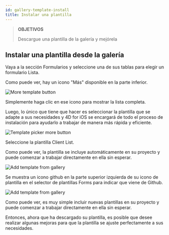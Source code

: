 ```yaml
---
id: gallery-template-install
title: Instalar una plantilla
---
```


> **OBJETIVOS**
> 
> Descargue una plantilla de la galería y mejórela

## Instalar una plantilla desde la galería

Vaya a la sección Formularios y seleccione una de sus tablas para elegir un formulario Lista.

Como puede ver, hay un icono "Más" disponible en la parte inferior.

![More template button](assets/en/project-editor/Forms-more-button.png)

Simplemente haga clic en ese icono para mostrar la lista completa.

Luego, lo único que tiene que hacer es seleccionar la plantilla que se adapte a sus necesidades y 4D for iOS se encargará de todo el proceso de instalación para ayudarlo a trabajar de manera más rápida y eficiente.

![Template picker more button](assets/en/project-editor/Forms-template-gallery.png)

Seleccione la plantilla Client List.

Como puede ver, la plantilla se incluye automáticamente en su proyecto y puede comenzar a trabajar directamente en ella sin esperar.

![Add template from gallery](assets/en/gallery/use-template.png)

Se muestra un icono github en la parte superior izquierda de su icono de plantilla en el selector de plantillas Forms para indicar que viene de Github.

![Add template from gallery](assets/en/gallery/indicator-template-github.png)

Como puede ver, es muy simple incluir nuevas plantillas en su proyecto y puede comenzar a trabajar directamente en ella sin esperar.

Entonces, ahora que ha descargado su plantilla, es posible que desee realizar algunas mejoras para que la plantilla se ajuste perfectamente a sus necesidades.





